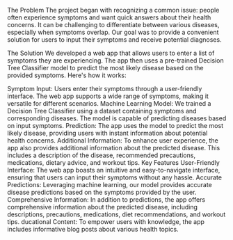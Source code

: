 The Problem
The project began with recognizing a common issue: people often experience symptoms and want quick answers about their health concerns. It can be challenging to differentiate between various diseases, especially when symptoms overlap. Our goal was to provide a convenient solution for users to input their symptoms and receive potential diagnoses.

The Solution
We developed a web app that allows users to enter a list of symptoms they are experiencing. The app then uses a pre-trained Decision Tree Classifier model to predict the most likely disease based on the provided symptoms. Here's how it works:

Symptom Input: Users enter their symptoms through a user-friendly interface. The web app supports a wide range of symptoms, making it versatile for different scenarios.
Machine Learning Model: We trained a Decision Tree Classifier using a dataset containing symptoms and corresponding diseases. The model is capable of predicting diseases based on input symptoms.
Prediction: The app uses the model to predict the most likely disease, providing users with instant information about potential health concerns.
Additional Information: To enhance user experience, the app also provides additional information about the predicted disease. This includes a description of the disease, recommended precautions, medications, dietary advice, and workout tips.
Key Features
User-Friendly Interface: The web app boasts an intuitive and easy-to-navigate interface, ensuring that users can input their symptoms without any hassle.
Accurate Predictions: Leveraging machine learning, our model provides accurate disease predictions based on the symptoms provided by the user.
Comprehensive Information: In addition to predictions, the app offers comprehensive information about the predicted disease, including descriptions, precautions, medications, diet recommendations, and workout tips.
ducational Content: To empower users with knowledge, the app includes informative blog posts about various health topics.
